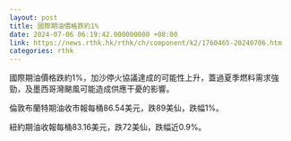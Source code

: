 ```yaml
---
layout: post
title: 國際期油價格跌約1%
date: 2024-07-06 06:19:42.000000000 +08:00
link: https://news.rthk.hk/rthk/ch/component/k2/1760465-20240706.htm
categories: rthk
---
```


國際期油價格跌約1%，加沙停火協議達成的可能性上升，蓋過夏季燃料需求強勁，及墨西哥灣颶風可能造成供應干憂的影響。

倫敦布蘭特期油收市報每桶86.54美元，跌89美仙，跌幅1%。

紐約期油收報每桶83.16美元，跌72美仙，跌幅近0.9%。
